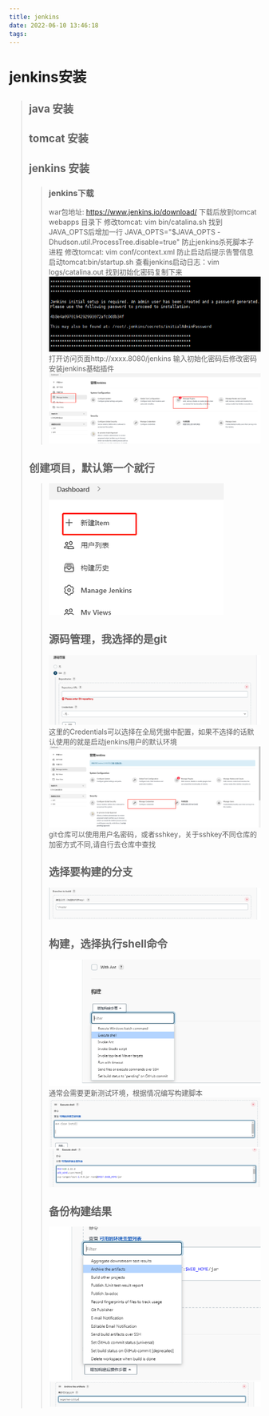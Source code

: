 ```yaml
---
title: jenkins
date: 2022-06-10 13:46:18
tags:
---
```


# jenkins安装

>## java 安装
>
>## tomcat 安装
>
>## jenkins 安装
>
>>### jenkins下载
>>
>>war包地址:  <https://www.jenkins.io/download/>
>>下载后放到tomcat webapps 目录下
>>修改tomcat:  vim bin/catalina.sh 
>>找到JAVA_OPTS后增加一行
>>JAVA_OPTS="$JAVA_OPTS -Dhudson.util.ProcessTree.disable=true"
>>防止jenkins杀死脚本子进程
>>修改tomcat: vim conf/context.xml
>><Resources cachingAllowed="true" cacheMaxSize="200000"/>
>>防止启动后提示告警信息
>>启动tomcat:bin/startup.sh
>>查看jenkins启动日志：vim logs/catalina.out
>>找到初始化密码复制下来![image-20220527154922369](jenkins/image-20220527154922369.png)
>>打开访问页面http://xxxx.8080/jenkins
>>输入初始化密码后修改密码
>>安装jenkins基础插件![image-20220602084220972](jenkins/image-20220602084220972.png)
>
>## 创建项目，默认第一个就行
>
>> ![image-20220602084717624](jenkins/image-20220602084717624.png)
>>
>> ## 源码管理，我选择的是git
>>
>> ![image-20220606082600190](jenkins/image-20220606082600190.png)
>> 这里的Credentials可以选择在全局凭据中配置，如果不选择的话默认使用的就是启动jenkins用户的默认环境
>> ![image-20220606082820597](jenkins/image-20220606082820597.png)
>> git仓库可以使用用户名密码，或者sshkey，关于sshkey不同仓库的加密方式不同,请自行去仓库中查找
>>
>> ## 选择要构建的分支
>>
>> ![image-20220606083139422](jenkins/image-20220606083139422.png)
>>
>> ## 构建，选择执行shell命令
>>
>> ![image-20220606083725878](jenkins/image-20220606083725878.png)
>> 通常会需要更新测试环境，根据情况编写构建脚本
>> ![image-20220608161143389](jenkins/image-20220608161143389.png)
>> ![image-20220608162256990](jenkins/image-20220608162256990.png)
>>
>> ## 备份构建结果
>>
>> ![image-20220608162419732](jenkins/image-20220608162419732.png)
>> ![image-20220608162456442](jenkins/image-20220608162456442.png)
